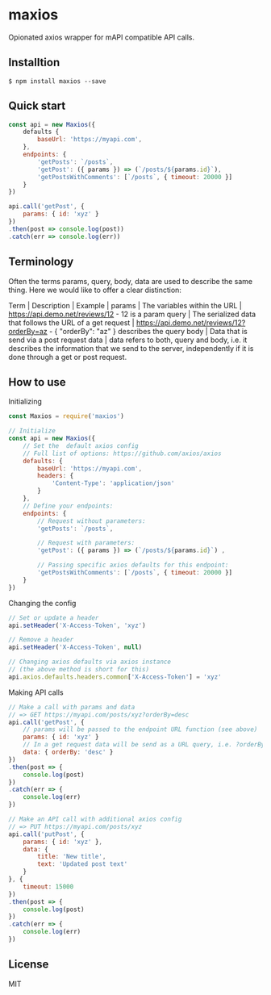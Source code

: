 # maxios

Opionated axios wrapper for mAPI compatible API calls.

## Installtion

```
$ npm install maxios --save
```

## Quick start

```js
const api = new Maxios({
	defaults {
		baseUrl: 'https://myapi.com',
	},
	endpoints: {
		'getPosts': `/posts`,
		'getPost': ({ params }) => (`/posts/${params.id}`),
		'getPostsWithComments': [`/posts`, { timeout: 20000 }]
	}
})

api.call('getPost', {
	params: { id: 'xyz' }
})
.then(post => console.log(post))
.catch(err => console.log(err))
```

## Terminology

Often the terms params, query, body, data are used to describe the same thing. Here we would like to offer a clear distinction:

Term | Description | Example |
params | The variables within the URL | https://api.demo.net/reviews/12 - 12 is a param
query | The serialized data that follows the URL of a get request | https://api.demo.net/reviews/12?orderBy=az - { "orderBy": "az" } describes the query
body | Data that is send via a post request
data | data refers to both, query and body, i.e. it describes the information that we send to the server, independently if it is done through a get or post request.

## How to use

Initializing

```js
const Maxios = require('maxios')

// Initialize
const api = new Maxios({
	// Set the  default axios config
	// Full list of options: https://github.com/axios/axios
	defaults: {
		baseUrl: 'https://myapi.com',
		headers: {
			'Content-Type': 'application/json'
		}
	},
	// Define your endpoints:
	endpoints: {
		// Request without parameters:
		'getPosts': `/posts`,

		// Request with parameters:
		'getPost': ({ params }) => (`/posts/${params.id}`) ,

		// Passing specific axios defaults for this endpoint:
		'getPostsWithComments': [`/posts`, { timeout: 20000 }]
	}
})
```

Changing the config
```js
// Set or update a header
api.setHeader('X-Access-Token', 'xyz')

// Remove a header
api.setHeader('X-Access-Token', null)

// Changing axios defaults via axios instance
// (the above method is short for this)
api.axios.defaults.headers.common['X-Access-Token'] = 'xyz'
```

Making API calls
```js
// Make a call with params and data
// => GET https://myapi.com/posts/xyz?orderBy=desc
api.call('getPost', {
	// params will be passed to the endpoint URL function (see above)
	params: { id: 'xyz' }
	// In a get request data will be send as a URL query, i.e. ?orderBy=desc
	data: { orderBy: 'desc' }
})
.then(post => {
	console.log(post)
})
.catch(err => {
	console.log(err)
})

// Make an API call with additional axios config
// => PUT https://myapi.com/posts/xyz
api.call('putPost', {
	params: { id: 'xyz' },
	data: {
		title: 'New title',
		text: 'Updated post text'
	}
}, {
	timeout: 15000
})
.then(post => {
	console.log(post)
})
.catch(err => {
	console.log(err)
})
```

## License

MIT